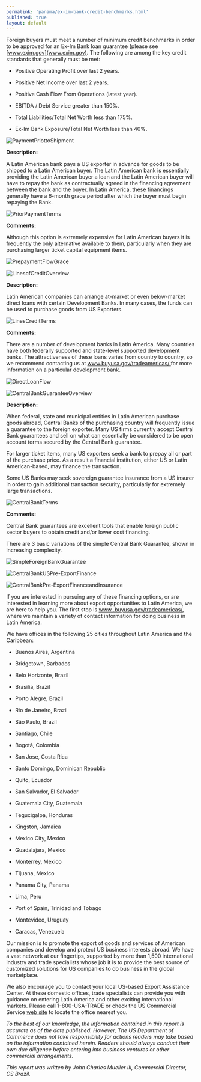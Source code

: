 ```yaml
--- 
permalink: 'panama/ex-im-bank-credit-benchmarks.html' 
published: true 
layout: default
---
```

Foreign buyers must meet a number of minimum credit benchmarks in order to be approved for an Ex-Im Bank loan guarantee (please see [www.exim.gov](www.exim.gov). The following are among the key credit standards that generally must be met:

 

* Positive Operating Profit over last 2 years.

* Positive Net Income over last 2 years.

* Positive Cash Flow From Operations (latest year).

* EBITDA / Debt Service greater than 150%. 

* Total Liabilities/Total Net Worth less than 175%.

* Ex-Im Bank Exposure/Total Net Worth less than 40%.

 

![PaymentPriottoShipment](../images/paymentpriortoshipment.png)



**Description:**



A Latin American bank pays a US exporter in advance for goods to be shipped to a Latin American buyer. The Latin American bank is essentially providing the Latin American buyer a loan and the Latin American buyer will have to repay the bank as contractually agreed in the financing agreement between the bank and the buyer. In Latin America, these financings generally have a 6-month grace period after which the buyer must begin repaying the Bank.



![PriorPaymentTerms](../images/priorpaymentterms.png)



**Comments:**



Although this option is extremely expensive for Latin American buyers it is frequently the only alternative available to them, particularly when they are purchasing larger ticket capital equipment items.

 

![PrepaymentFlowGrace](../images/prepaymentflowgrace.png)



![LinesofCreditOverview](../images/linesofcreditoverview.png)



**Description:**



Latin American companies can arrange at-market or even below-market direct loans with certain Development Banks. In many cases, the funds can be used to purchase goods from US Exporters.



![LinesCreditTerms](../images/linescreditterms.png)



**Comments:**



There are a number of development banks in Latin America. Many countries have both federally supported and state-level supported development banks. The attractiveness of these loans varies from country to country, so we recommend contacting us at [www.buyusa.gov/tradeamericas/ ](www.buyusa.gov/tradeamericas)for more information on a particular development bank.



![DirectLoanFlow](../images/directloanflow.png)



![CentralBankGuaranteeOverview](../images/centralbankguaranteeoverview.png)



**Description:**



When federal, state and municipal entities in Latin American purchase goods abroad, Central Banks of the purchasing country will frequently issue a guarantee to the foreign exporter. Many US firms currently accept Central Bank guarantees and sell on what can essentially be considered to be open account terms secured by the Central Bank guarantee.



For larger ticket items, many US exporters seek a bank to prepay all or part of the purchase price. As a result a financial institution, either US or Latin American-based, may finance the transaction.



Some US Banks may seek sovereign guarantee insurance from a US insurer in order to gain additional transaction security, particularly for extremely large transactions.

 

![CentralBankTerms](../images/centralbankterms.png)



**Comments:**



Central Bank guarantees are excellent tools that enable foreign public sector buyers to obtain credit and/or lower cost financing.



There are 3 basic variations of the simple Central Bank Guarantee, shown in increasing complexity.



![SimpleForeignBankGuarantee](../images/simpleforeignbankguarantee.png)



![CentralBankUSPre-ExportFinance](../images/centralbankuspre-exportfinance.png)



![CentralBankPre-ExportFinanceandInsurance](../images/centralbankpre-exportfinanceandinsurance.png)



If you are interested in pursuing any of these financing options, or are interested in learning more about export opportunities to Latin America, we are here to help you. The first stop is [www .buyusa.gov/tradeamericas/](www.buyusa.gov/tradeamericas), where we maintain a variety of contact information for doing business in Latin America.



We have offices in the following 25 cities throughout Latin America and the Caribbean:

 

* Buenos Aires, Argentina

* Bridgetown, Barbados

* Belo Horizonte, Brazil

* Brasilia, Brazil

* Porto Alegre, Brazil

* Rio de Janeiro, Brazil

* São Paulo, Brazil

* Santiago, Chile

* Bogotá, Colombia

* San Jose, Costa Rica

* Santo Domingo, Dominican Republic

* Quito, Ecuador

* San Salvador, El Salvador

* Guatemala City, Guatemala

* Tegucigalpa, Honduras

* Kingston, Jamaica

* Mexico City, Mexico

* Guadalajara, Mexico

* Monterrey, Mexico

* Tijuana, Mexico

* Panama City, Panama

* Lima, Peru

* Port of Spain, Trinidad and Tobago

* Montevideo, Uruguay

* Caracas, Venezuela

 

Our mission is to promote the export of goods and services of American companies and develop and protect US business interests abroad. We have a vast network at our fingertips, supported by more than 1,500 international industry and trade specialists whose job it is to provide the best source of customized solutions for US companies to do business in the global marketplace.



We also encourage you to contact your local US-based Export Assistance Center. At these domestic offices, trade specialists can provide you with guidance on entering Latin America and other exciting international markets. Please call 1-800-USA-TRADE or check the US Commercial Service [web site](http://www.buyusa.gov/home/us.html) to locate the office nearest you.





_To the best of our knowledge, the information contained in this report is accurate as of the date published. However, The US Department of Commerce does not take responsibility for actions readers may take based on the information contained herein. Readers should always conduct their own due diligence before entering into business ventures or other commercial arrangements._



_This report was written by John Charles Mueller III, Commercial Director, CS Brazil._

